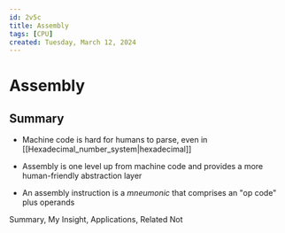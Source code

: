 ```yaml
---
id: 2v5c
title: Assembly
tags: [CPU]
created: Tuesday, March 12, 2024
---
```


# Assembly

## Summary

- Machine code is hard for humans to parse, even in
  [[Hexadecimal_number_system|hexadecimal]]

- Assembly is one level up from machine code and provides a more human-friendly
  abstraction layer

- An assembly instruction is a _mneumonic_ that comprises an "op code" plus
  operands

Summary, My Insight, Applications, Related Not
